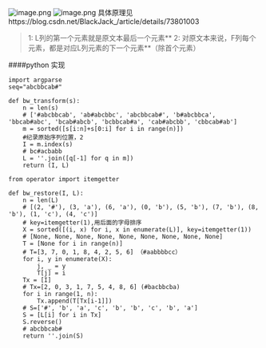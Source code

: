 
![image.png](https://upload-images.jianshu.io/upload_images/6634703-e5b0af311019d23c.png?imageMogr2/auto-orient/strip%7CimageView2/2/w/1240)
![image.png](https://upload-images.jianshu.io/upload_images/6634703-e4739efd515295ce.png?imageMogr2/auto-orient/strip%7CimageView2/2/w/1240)
具体原理见https://blog.csdn.net/BlackJack_/article/details/73801003
> 1: L列的第一个元素就是原文本最后一个元素**
> 2: 对原文本来说，F列每个元素，都是对应L列元素的下一个元素**（除首个元素）

####python 实现
```
import argparse
seq="abcbbcab#"

def bw_transform(s):
    n = len(s)
    # ['#abcbbcab', 'ab#abcbbc', 'abcbbcab#', 'b#abcbbca', 'bbcab#abc', 'bcab#abcb', 'bcbbcab#a', 'cab#abcbb', 'cbbcab#ab']
    m = sorted([s[i:n]+s[0:i] for i in range(n)])
    #纪录原始序列位置，2
    I = m.index(s)
    # bc#acbabb
    L = ''.join([q[-1] for q in m])
    return (I, L)

from operator import itemgetter

def bw_restore(I, L):
    n = len(L)
    # [(2, '#'), (3, 'a'), (6, 'a'), (0, 'b'), (5, 'b'), (7, 'b'), (8, 'b'), (1, 'c'), (4, 'c')]
    # key=itemgetter(1),用后面的字母排序
    X = sorted([(i, x) for i, x in enumerate(L)], key=itemgetter(1))
    # [None, None, None, None, None, None, None, None, None]
    T = [None for i in range(n)]
    # T=[3, 7, 0, 1, 8, 4, 2, 5, 6] （#aabbbbcc）
    for i, y in enumerate(X):
        j, _ = y
        T[j] = i
    Tx = [I]
    # Tx=[2, 0, 3, 1, 7, 5, 4, 8, 6] (#bacbbcba)
    for i in range(1, n):
        Tx.append(T[Tx[i-1]])
    # S=['#', 'b', 'a', 'c', 'b', 'b', 'c', 'b', 'a']
    S = [L[i] for i in Tx]
    S.reverse()
    # abcbbcab#
    return ''.join(S)
```
